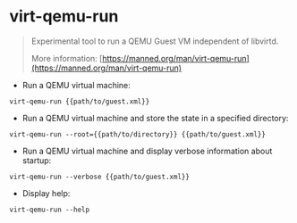 # virt-qemu-run

> Experimental tool to run a QEMU Guest VM independent of libvirtd.
>
> More information: [https://manned.org/man/virt-qemu-run](https://manned.org/man/virt-qemu-run)

- Run a QEMU virtual machine:

`virt-qemu-run {{path/to/guest.xml}}`

- Run a QEMU virtual machine and store the state in a specified directory:

`virt-qemu-run --root={{path/to/directory}} {{path/to/guest.xml}}`

- Run a QEMU virtual machine and display verbose information about startup:

`virt-qemu-run --verbose {{path/to/guest.xml}}`

- Display help:

`virt-qemu-run --help`
